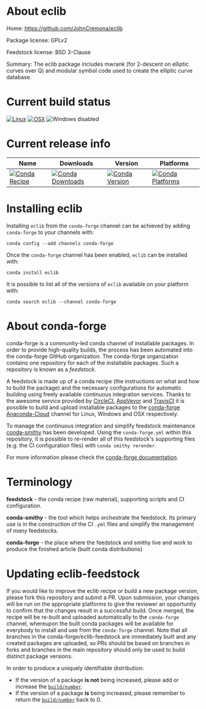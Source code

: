 About eclib
===========

Home: https://github.com/JohnCremona/eclib

Package license: GPLv2

Feedstock license: BSD 3-Clause

Summary: The eclib package includes mwrank (for 2-descent on elliptic curves over Q) and
modular symbol code used to create the elliptic curve database.




Current build status
====================

[![Linux](https://img.shields.io/circleci/project/github/conda-forge/eclib-feedstock/master.svg?label=Linux)](https://circleci.com/gh/conda-forge/eclib-feedstock)
[![OSX](https://img.shields.io/travis/conda-forge/eclib-feedstock/master.svg?label=macOS)](https://travis-ci.org/conda-forge/eclib-feedstock)
![Windows disabled](https://img.shields.io/badge/Windows-disabled-lightgrey.svg)

Current release info
====================

| Name | Downloads | Version | Platforms |
| --- | --- | --- | --- |
| [![Conda Recipe](https://img.shields.io/badge/recipe-eclib-green.svg)](https://anaconda.org/conda-forge/eclib) | [![Conda Downloads](https://img.shields.io/conda/dn/conda-forge/eclib.svg)](https://anaconda.org/conda-forge/eclib) | [![Conda Version](https://img.shields.io/conda/vn/conda-forge/eclib.svg)](https://anaconda.org/conda-forge/eclib) | [![Conda Platforms](https://img.shields.io/conda/pn/conda-forge/eclib.svg)](https://anaconda.org/conda-forge/eclib) |

Installing eclib
================

Installing `eclib` from the `conda-forge` channel can be achieved by adding `conda-forge` to your channels with:

```
conda config --add channels conda-forge
```

Once the `conda-forge` channel has been enabled, `eclib` can be installed with:

```
conda install eclib
```

It is possible to list all of the versions of `eclib` available on your platform with:

```
conda search eclib --channel conda-forge
```


About conda-forge
=================

conda-forge is a community-led conda channel of installable packages.
In order to provide high-quality builds, the process has been automated into the
conda-forge GitHub organization. The conda-forge organization contains one repository
for each of the installable packages. Such a repository is known as a *feedstock*.

A feedstock is made up of a conda recipe (the instructions on what and how to build
the package) and the necessary configurations for automatic building using freely
available continuous integration services. Thanks to the awesome service provided by
[CircleCI](https://circleci.com/), [AppVeyor](http://www.appveyor.com/)
and [TravisCI](https://travis-ci.org/) it is possible to build and upload installable
packages to the [conda-forge](https://anaconda.org/conda-forge)
[Anaconda-Cloud](http://docs.anaconda.org/) channel for Linux, Windows and OSX respectively.

To manage the continuous integration and simplify feedstock maintenance
[conda-smithy](http://github.com/conda-forge/conda-smithy) has been developed.
Using the ``conda-forge.yml`` within this repository, it is possible to re-render all of
this feedstock's supporting files (e.g. the CI configuration files) with ``conda smithy rerender``.

For more information please check the [conda-forge documentation](https://conda-forge.org/docs/).

Terminology
===========

**feedstock** - the conda recipe (raw material), supporting scripts and CI configuration.

**conda-smithy** - the tool which helps orchestrate the feedstock.
                   Its primary use is in the construction of the CI ``.yml`` files
                   and simplify the management of *many* feedstocks.

**conda-forge** - the place where the feedstock and smithy live and work to
                  produce the finished article (built conda distributions)


Updating eclib-feedstock
========================

If you would like to improve the eclib recipe or build a new
package version, please fork this repository and submit a PR. Upon submission,
your changes will be run on the appropriate platforms to give the reviewer an
opportunity to confirm that the changes result in a successful build. Once
merged, the recipe will be re-built and uploaded automatically to the
`conda-forge` channel, whereupon the built conda packages will be available for
everybody to install and use from the `conda-forge` channel.
Note that all branches in the conda-forge/eclib-feedstock are
immediately built and any created packages are uploaded, so PRs should be based
on branches in forks and branches in the main repository should only be used to
build distinct package versions.

In order to produce a uniquely identifiable distribution:
 * If the version of a package **is not** being increased, please add or increase
   the [``build/number``](http://conda.pydata.org/docs/building/meta-yaml.html#build-number-and-string).
 * If the version of a package **is** being increased, please remember to return
   the [``build/number``](http://conda.pydata.org/docs/building/meta-yaml.html#build-number-and-string)
   back to 0.